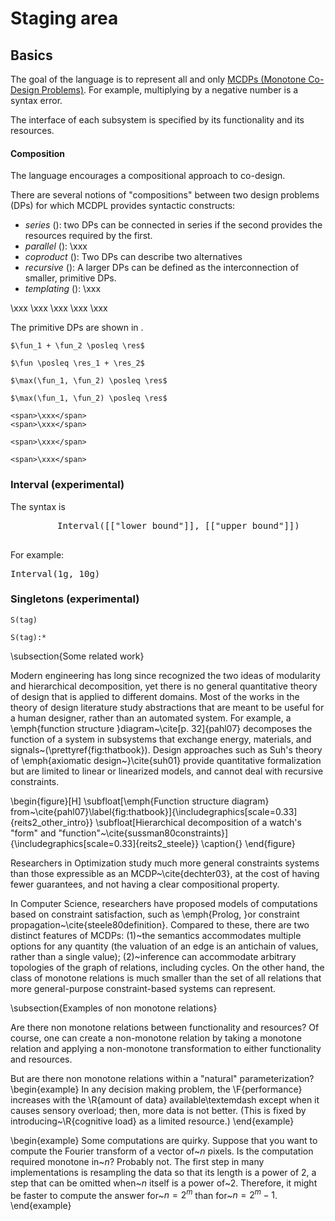 # Staging area



## Basics

The goal of the language is to represent all and only [MCDPs (Monotone Co-Design
Problems)](#def:MCDP). For example, multiplying by a negative number is a syntax
error.
<!-- <footnote>Similarly, CVX's~\cite{cvx} goal
is to describe all only convex problems.</footnote> -->

The interface of each subsystem is specified
by its <f>functionality</f> and its <r>resources</r>.

#### Composition

The language encourages a compositional approach to co-design.

There are several notions of "compositions" between two design problems (DPs)
for which MCDPL provides syntactic constructs:

* *series* ([](#subfig:series)): two DPs can be connected in series
  if the second provides
  the resources required by the first.
* *parallel* ([](#subfig:parallel)): \xxx
* *coproduct* ([](#subfig:coproduct)): Two DPs can describe two alternatives
* *recursive* ([](#subfig:hierarchical)): A larger DPs can be defined as the
  interconnection of smaller, primitive DPs.
* *templating* ([](#subfig:templating)): \xxx

<col3 figure-id="fig:main"
      figure-caption="DPs can be composed in a variety of ways">
    <span figure-id="subfig:series" figure-caption="Series">\xxx</span>
    <span figure-id="subfig:parallel"  figure-caption="Parallel">\xxx</span>
    <span figure-id='subfig:coproduct'  figure-caption="Coproduct">\xxx</span>
    <span figure-id='subfig:hierarchical'  figure-caption="Hierarchical"> \xxx</span>
    <span figure-id='subfig:templating' figure-caption="Templating">\xxx</span>
</col3>




The primitive DPs are shown in [](#fig:primitive).

<col4>

    $\fun_1 + \fun_2 \posleq \res$

    $\fun \posleq \res_1 + \res_2$

    $\max(\fun_1, \fun_2) \posleq \res$

    $\max(\fun_1, \fun_2) \posleq \res$

    <span>\xxx</span>
    <span>\xxx</span>

    <span>\xxx</span>

    <span>\xxx</span>

</col4>

### Interval (experimental)

The syntax is

<center>
    <pre class='mcdp_poset'>
    Interval([["lower bound"]], [["upper bound"]])
    </pre>
</center>

<!--
<pre><code><span class="keyword">Interval</span>(<span class='ph'>lower bound</span>,<span class='ph'>upper bound</span>)</code></pre>
 -->
For example:

<pre class='mcdp_poset'>
Interval(1g, 10g)
</pre>

### Singletons (experimental)

    S(tag)

    S(tag):*



\subsection{Some related work}

Modern engineering has long since recognized the two ideas of modularity
and hierarchical decomposition, yet there is no general quantitative
theory of design that is applied to different domains. Most of the
works in the theory of design literature study abstractions that are
meant to be useful for a human designer, rather than an automated
system. For example, a \emph{function structure }diagram~\cite[p. 32]{pahl07}
decomposes the function of a system in subsystems that exchange energy,
materials, and signals~(\prettyref{fig:thatbook}). Design approaches
such as Suh's theory of \emph{axiomatic design~}\cite{suh01} provide
quantitative formalization but are limited to linear or linearized
models, and cannot deal with recursive constraints.

\begin{figure}[H]
\subfloat[\emph{Function structure diagram} from~\cite{pahl07}\label{fig:thatbook}]{\includegraphics[scale=0.33]{reits2_other_intro}}
\subfloat[Hierarchical decomposition of a watch's "form" and "function"~\cite{sussman80constraints}]{\includegraphics[scale=0.33]{reits2_steele}}
\caption{}
\end{figure}

Researchers in Optimization study much more general constraints systems
than those expressible as an MCDP~\cite{dechter03}, at the cost
of having fewer guarantees, and not having a clear compositional property.

In Computer Science, researchers have proposed models of computations
based on constraint satisfaction, such as \emph{Prolog, }or constraint
propagation~\cite{steele80definition}. Compared to these, there
are two distinct features of MCDPs: (1)~the semantics accommodates
multiple options for any quantity (the valuation of an edge is an
antichain of values, rather than a single value); (2)~inference can
accommodate arbitrary topologies of the graph of relations, including
cycles. On the other hand, the class of monotone relations is much
smaller than the set of all relations that more general-purpose constraint-based
systems can represent.




\subsection{Examples of non monotone relations}

Are there non monotone relations between functionality and resources?
Of course, one can create a non-monotone relation by taking a monotone
relation and applying a non-monotone transformation to either functionality
and resources.

But are there non monotone relations within a "natural" parameterization?
\begin{example}
In any decision making problem, the \F{performance} increases with
the \R{amount of data} available\textemdash except when it causes
sensory overload; then, more data is not better. (This is fixed by
introducing~\R{cognitive load} as a limited resource.)
\end{example}




\begin{example}
Some computations are quirky. Suppose that you want to compute the
Fourier transform of a vector of~$n$ pixels. Is the computation
required monotone in~$n$? Probably not. The first step in many implementations
is resampling the data so that its length is a power of 2, a step
that can be omitted when~$n$ itself is a power of~$2$. Therefore,
it might be faster to compute the answer for~$n=2^{m}$ than for~$n=2^{m}-1$.
\end{example}
